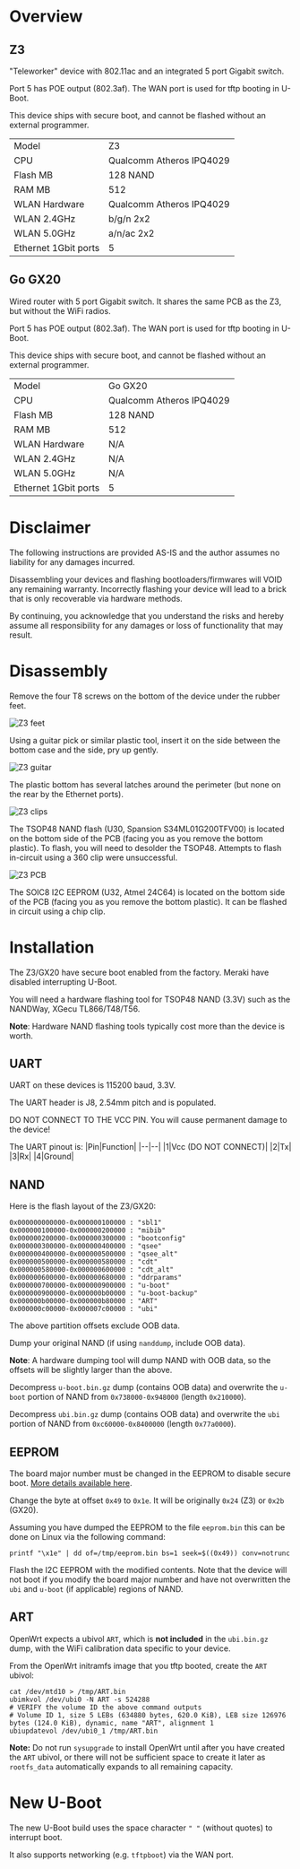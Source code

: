 # Overview

## Z3

"Teleworker" device with 802.11ac and an integrated 5 port Gigabit switch.

Port 5 has POE output (802.3af). The WAN port is used for tftp booting in U-Boot.

This device ships with secure boot, and cannot be flashed without an external programmer.


|||
|--|--|
|Model|Z3|
|CPU|Qualcomm Atheros IPQ4029|
|Flash MB|128 NAND|
|RAM MB|512|
|WLAN Hardware|Qualcomm Atheros IPQ4029|
|WLAN 2.4GHz|b/g/n 2x2|
|WLAN 5.0GHz|a/n/ac 2x2|
|Ethernet 1Gbit ports|5|

## Go GX20

Wired router with 5 port Gigabit switch. It shares the same PCB as the Z3, but without the WiFi radios.

Port 5 has POE output (802.3af). The WAN port is used for tftp booting in U-Boot.

This device ships with secure boot, and cannot be flashed without an external programmer.

|||
|--|--|
|Model|Go GX20|
|CPU|Qualcomm Atheros IPQ4029|
|Flash MB|128 NAND|
|RAM MB|512|
|WLAN Hardware|N/A|
|WLAN 2.4GHz|N/A|
|WLAN 5.0GHz|N/A|
|Ethernet 1Gbit ports|5|

# Disclaimer

The following instructions are provided AS-IS and the author assumes no liability for any damages incurred.

Disassembling your devices and flashing bootloaders/firmwares will VOID any remaining warranty. Incorrectly flashing your device will lead to a brick that is only recoverable via hardware methods.

By continuing, you acknowledge that you understand the risks and hereby assume all responsibility for any damages or loss of functionality that may result.

# Disassembly

Remove the four T8 screws on the bottom of the device under the rubber feet.

![Z3 feet](images/Z3-feet-circled.jpg "Z3 bottom")

Using a guitar pick or similar plastic tool, insert it on the side between the bottom case and the side, pry up gently.

![Z3 guitar](images/Z3-guitar.jpg "Z3 with prying tool")

The plastic bottom has several latches around the perimeter (but none on the rear by the Ethernet ports).

![Z3 clips](images/Z3-clips.jpg "Z3 retention clips")

The TSOP48 NAND flash (U30, Spansion S34ML01G200TFV00) is located on the bottom side of the PCB (facing you as you remove the bottom plastic). To flash, you will need to desolder the TSOP48. Attempts to flash in-circuit using a 360 clip were unsuccessful.

![Z3 PCB](images/Z3-pcb.jpg "Z3 PCB")

The SOIC8 I2C EEPROM (U32, Atmel 24C64) is located on the bottom side of the PCB (facing you as you remove the bottom plastic). It can be flashed in circuit using a chip clip.

# Installation

The Z3/GX20 have secure boot enabled from the factory. Meraki have disabled interrupting U-Boot.

You will need a hardware flashing tool for TSOP48 NAND (3.3V) such as the NANDWay, XGecu TL866/T48/T56.

**Note**: Hardware NAND flashing tools typically cost more than the device is worth.

## UART

UART on these devices is 115200 baud, 3.3V.

The UART header is J8, 2.54mm pitch and is populated.

DO NOT CONNECT TO THE VCC PIN. You will cause permanent damage to the device!

The UART pinout is:
|Pin|Function|
|--|--|
|1|Vcc (DO NOT CONNECT)|
|2|Tx|
|3|Rx|
|4|Ground|

## NAND

Here is the flash layout of the Z3/GX20:
```
0x000000000000-0x000000100000 : "sbl1"
0x000000100000-0x000000200000 : "mibib"
0x000000200000-0x000000300000 : "bootconfig"
0x000000300000-0x000000400000 : "qsee"
0x000000400000-0x000000500000 : "qsee_alt"
0x000000500000-0x000000580000 : "cdt"
0x000000580000-0x000000600000 : "cdt_alt"
0x000000600000-0x000000680000 : "ddrparams"
0x000000700000-0x000000900000 : "u-boot"
0x000000900000-0x000000b00000 : "u-boot-backup"
0x000000b00000-0x000000b80000 : "ART"
0x000000c00000-0x000007c00000 : "ubi"
```

The above partition offsets exclude OOB data.

Dump your original NAND (if using `nanddump`, include OOB data).

**Note**: A hardware dumping tool will dump NAND with OOB data, so the offsets will be slightly larger than the above.

Decompress `u-boot.bin.gz` dump (contains OOB data) and overwrite the `u-boot` portion of NAND from `0x738000-0x948000` (length `0x210000`).

Decompress `ubi.bin.gz` dump (contains OOB data) and overwrite the `ubi` portion of NAND from `0xc60000-0x8400000` (length `0x77a0000`).

## EEPROM

The board major number must be changed in the EEPROM to disable secure boot. [More details available here](https://watchmysys.com/blog/2024/04/breaking-secure-boot-on-the-meraki-z3-and-meraki-go-gx20/).

Change the byte at offset `0x49` to `0x1e`. It will be originally `0x24` (Z3) or `0x2b` (GX20).

Assuming you have dumped the EEPROM to the file `eeprom.bin` this can be done on Linux via the following command:
```
printf "\x1e" | dd of=/tmp/eeprom.bin bs=1 seek=$((0x49)) conv=notrunc
```

Flash the I2C EEPROM with the modified contents. Note that the device will not boot if you modify the board major number and have not overwritten the `ubi` and `u-boot` (if applicable) regions of NAND.

## ART

OpenWrt expects a ubivol `ART`, which is **not included** in the `ubi.bin.gz` dump, with the WiFi calibration data specific to your device.

From the OpenWrt initramfs image that you tftp booted, create the `ART` ubivol:
```
cat /dev/mtd10 > /tmp/ART.bin
ubimkvol /dev/ubi0 -N ART -s 524288
# VERIFY the volume ID the above command outputs
# Volume ID 1, size 5 LEBs (634880 bytes, 620.0 KiB), LEB size 126976 bytes (124.0 KiB), dynamic, name "ART", alignment 1
ubiupdatevol /dev/ubi0_1 /tmp/ART.bin
```

**Note:** Do not run `sysupgrade` to install OpenWrt until after you have created the `ART` ubivol,
or there will not be sufficient space to create it later as `rootfs_data` automatically
expands to all remaining capacity.

# New U-Boot

The new U-Boot build uses the space character `" "` (without quotes) to interrupt boot.

It also supports networking (e.g. `tftpboot`) via the WAN port.
